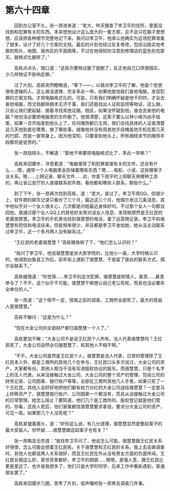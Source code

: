 #	第六十四章

　　回到办公室不久，张一昂进来道：“老大，昨天搜查了李卫平的住所，里面没找到和犯罪有关的东西。本来想他设计这么庞大的一套方案，总不会只在脑子里想想，应该把各种细节完整地记下来。我问过李卫平，他承认他确实为这场犯罪准备了很多，设计了好几个方案的文档，最后的计划也经过反复修改，包括沿路实地考察的照片、地图、服务区的平面图等，不过在他得知你注意到修理店的蓝色别克那天，就格式化删除了。”

　　高栋点点头，随口道：“这些次要物证删了就删了，反正他自己口供很翔实，少几样物证不影响定罪。”

　　过了片刻，高栋突然瞪眼道，“等下——，以我对李卫平的了解，他是个思想很有逻辑的人，这么做没道理，完全多此一举。如果他是怕我们查他电脑，发现犯罪的方案文档，才把电脑格式化的。可是，只有我们明确怀疑是他干的时，才会去查他电脑，而文档删除根本无济于事，我们还能找出人证和监控等物证，这么做，只会让我们更起疑，接着寻找其他证据。相反，如果没怀疑到他，谁会去查他的电脑？他也没必要把电脑里的文件删了。他很清楚，这案子要么以林小峰为凶手结案，如果一旦开始查到他头上了，任何掩饰都已无用，我们会找具体的人证查清楚这几天他到底在哪里，做了哪些事，就像他并没有用其他手段掩盖他手机在那几天的行踪，而是一直带身上。因为他深知，只要查到他头上，所有细枝末节的掩饰手段都将是徒劳的。”

　　张一昂挠挠头，不解道：“那他干嘛要把电脑格式化了，多此一举嘛？”

　　高栋来回踱步，寻思着道：“电脑里除了和犯罪直接有关的文件，还会有什么……嗯，通常一个人电脑里会存储着哪些东西？嗯……电影、小说，这些跟案子没关系。嗯……上网记录、聊天文件……对，你查下他平时上网聊天用哪种工具的，再让省公安厅的人直接联系软件商，看他都和哪些人联系，聊些什么。”

　　到了下午，张一昂再次找到高栋，道：“老大，查过了，李卫平用QQ，但很少上，软件商的聊天记录只备份了三个月，最近这三个月，他偶尔发过几条消息，其中他似乎对一个女人很关心，几次都是问她最近身体好吗，不过那个女人一句都没回他。我通过那个女人QQ上的其他好友核对该女人信息，发现她居然是王红民的老婆骆慧慧。李卫平的手机里也找到骆慧慧的电话，查了运营商记录，李卫平和骆慧慧有短信和电话往来，但是频率很少，并且都是李卫平发给她，她从没主动联系过李卫平，近一个多月两人没有联系过。”

　　“王红民的老婆骆慧慧？”高栋眼珠转了下，“他们怎么认识的？”

　　“我问了李卫平，他说骆慧慧是浙大医学院的，比他小一届，大学时候认识的，他调到白象县工作后，前年街上遇到了骆慧慧，于是留了彼此的联系方式，偶尔会联系下。”

　　高栋缓慢道：“你觉得……李卫平的这次犯罪，骆慧慧是知情人，甚至……甚至参与了？不不，这个似乎不可能，骆慧慧干嘛想让自己老公死呢，而且也没必要杀全单位的人。”

　　张一昂道：“这个倒不一定，按我之前的调查，工商所全部死了，最大的受益人是骆慧慧。”

　　高栋不解问：“这是为什么？”

　　“现在大金公司的全部财产都归骆慧慧一个人了。”

　　高栋更加不解：“大金公司不是说王红民个人所有，法人代表骆慧慧吗？王红民死了，大金公司自然全归骆慧慧了，和其他人不相干啊。”

　　“不不，大金公司虽然是王红民个人，骆慧慧是法人代表，日常的管理除了王红民本人外，都是工商所的其他几个在参与，王红民口头多次说过，大金公司的资产，大家都有份。其他人相当于没有写进股权协议的股东。而骆慧慧，只是个名字上的法人代表，从来没接触过大金公司。大金公司的整个资产的管理，包括公司的财务记录、公司图章、银行账户等等，全部在工商所其他几人手里。如果只死了一个王红民，其他人会好好地把他们都有权力分红的大金公司送给骆慧慧？一定是马上转移资产了，骆慧慧银行账户、公司图章一个都没有，而且从没接触过大金公司的日常管理，她怎么阻止？要知道，他们几个是工商所的，股权登记就是他们管的。你看，这些人死后，他们家属都找骆慧慧要求拿钱，要求分大金公司的资产，可见一斑。如果那几个人没死呢？”

　　高栋紧皱着眉头，道：“听你这么说，有几分道理，骆慧慧显然是整起案子的最大受益人。你怀疑……骆慧慧跟这起案子也有关？”

　　张一昂略显无奈道：“我找李卫平问了，他说怎么可能，骆慧慧跟王红民关系好得很，怎么可能会想着王红民死。关于骆慧慧和王红民的关系，我上去去做调查时，其他人也都说两人关系很好，而且王红民在外从没有男女方面的负面传闻，王红民长相这么好，家世背景都好，李卫平的相貌……嗯嗯，差强人意，跟王红民比更是差远了。也许是我想多了，他们只是大学时同学，后来工作中重新遇到，普通朋友罢了。”

　　高栋来回踱步几圈，思考了片刻，低声嘱咐张一昂再去调查几件事。
